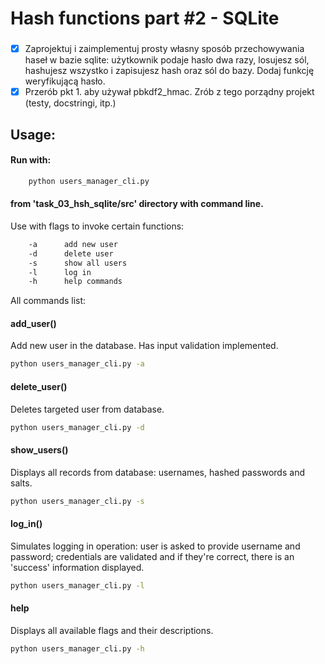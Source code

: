 # Hash functions part #2 - SQLite

###

- [x] Zaprojektuj i zaimplementuj prosty własny sposób przechowywania haseł w bazie sqlite: użytkownik podaje hasło dwa razy, losujesz sól, hashujesz wszystko i zapisujesz hash oraz sól do bazy. Dodaj funkcję weryfikującą hasło.
- [x] Przerób pkt 1. aby używał pbkdf2_hmac. Zrób z tego porządny projekt (testy, docstringi, itp.)

## Usage:

#### Run with:

```cmd
    python users_manager_cli.py
```
#### from 'task_03_hsh_sqlite/src' directory with command line.

Use with flags to invoke certain functions:

```cmd
    -a      add new user
    -d      delete user
    -s      show all users
    -l      log in      
    -h      help commands
```

All commands list:

#### add_user()

Add new user in the database. Has input validation implemented.

```cmd
python users_manager_cli.py -a
```

#### delete_user()

Deletes targeted user from database. 

```cmd
python users_manager_cli.py -d
```

#### show_users()

Displays all records from database: usernames, hashed passwords and salts.

```cmd
python users_manager_cli.py -s
```

#### log_in()

Simulates logging in operation: user is asked to provide username and password; credentials are validated and if they're correct, 
there is an 'success' information displayed.

```cmd
python users_manager_cli.py -l
```

#### help

Displays all available flags and their descriptions.

```cmd
python users_manager_cli.py -h
```
